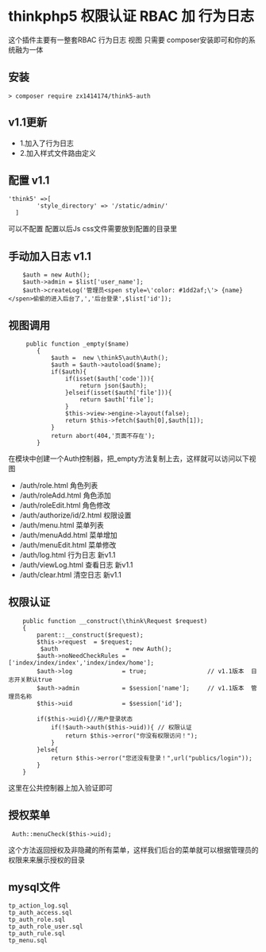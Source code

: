 # thinkphp5 权限认证 RBAC 加 行为日志
这个插件主要有一整套RBAC  行为日志 视图 只需要 composer安装即可和你的系统融为一体

## 安装
~~~
> composer require zx1414174/think5-auth
~~~
## v1.1更新

* 1.加入了行为日志
* 2.加入样式文件路由定义

## 配置 v1.1
~~~
'think5' =>[
        'style_directory' => '/static/admin/'
  ]
~~~



可以不配置  配置以后Js css文件需要放到配置的目录里

## 手动加入日志  v1.1
~~~
    $auth = new Auth();
    $auth->admin = $list['user_name'];
    $auth->createLog('管理员<spen style=\'color: #1dd2af;\'> {name}</spen>偷偷的进入后台了,','后台登录',$list['id']);
~~~

## 视图调用
~~~
     public function _empty($name)
        {
            $auth =  new \think5\auth\Auth();
            $auth = $auth->autoload($name);
            if($auth){
                if(isset($auth['code'])){
                    return json($auth);
                }elseif(isset($auth['file'])){
                    return $auth['file'];
                }
                $this->view->engine->layout(false);
                return $this->fetch($auth[0],$auth[1]);
            }
            return abort(404,'页面不存在');
        }
~~~
在模块中创建一个Auth控制器，把_empty方法复制上去，这样就可以访问以下视图

* /auth/role.html        角色列表 
* /auth/roleAdd.html        角色添加
* /auth/roleEdit.html       角色修改
* /auth/authorize/id/2.html 权限设置
* /auth/menu.html           菜单列表
* /auth/menuAdd.html        菜单增加
* /auth/menuEdit.html       菜单修改
* /auth/log.html            行为日志    新v1.1
* /auth/viewLog.html        查看日志    新v1.1
* /auth/clear.html          清空日志    新v1.1

## 权限认证
~~~
    public function __construct(\think\Request $request)
    {
        parent::__construct($request);
        $this->request  = $request;
         $auth                   = new Auth();
        $auth->noNeedCheckRules = ['index/index/index','index/index/home'];
        $auth->log              = true;                 // v1.1版本  日志开关默认true
        $auth->admin            = $session['name'];     // v1.1版本  管理员名称
        $this->uid              = $session['id'];

        if($this->uid){//用户登录状态
            if(!$auth->auth($this->uid)){ // 权限认证
                return $this->error("你没有权限访问！");
            }
        }else{
            return $this->error("您还没有登录！",url("publics/login"));
        }
    }
~~~
这里在公共控制器上加入验证即可

## 授权菜单
~~~
 Auth::menuCheck($this->uid);
~~~
这个方法返回授权及非隐藏的所有菜单，这样我们后台的菜单就可以根据管理员的权限来来展示授权的目录 


## mysql文件
~~~
tp_action_log.sql
tp_auth_access.sql
tp_auth_role.sql
tp_auth_role_user.sql
tp_auth_rule.sql
tp_menu.sql
~~~

